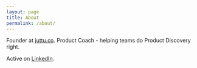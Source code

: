 ```yaml
---
layout: page
title: About
permalink: /about/
---
```


Founder at [juttu.co](https://juttu.co).
Product Coach - helping teams do Product Discovery right.

Active on [LinkedIn](https://linkedin.com/in/niko-noll/).